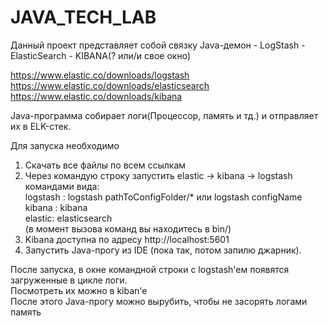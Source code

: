 # JAVA_TECH_LAB

Данный проект представляет собой связку
Java-демон  -   LogStash    -   ElasticSearch   -   KIBANA(? или/и свое окно)

https://www.elastic.co/downloads/logstash  
https://www.elastic.co/downloads/elasticsearch  
https://www.elastic.co/downloads/kibana

Java-программа собирает логи(Процессор, память и тд.) и отправляет их в ELK-стек.

Для запуска необходимо  
1) Скачать все файлы по всем ссылкам  
2) Через командую строку запустить elastic -> kibana -> logstash командами вида:  
logstash :    logstash pathToConfigFolder/*   или logstash configName  
kibana :      kibana  
elastic:      elasticsearch    
(в момент вызова команд вы находитесь в bin/)  
3) Kibana доступна по адресу http://localhost:5601  
4) Запустить Java-прогу из IDE (пока так, потом запилю джарник).  

После запуска, в окне командной строки с logstash'eм появятся загруженные в цикле логи.  
Посмотреть их можно в kiban'e  
После этого Java-прогу можно вырубить, чтобы не засорять логами память  

